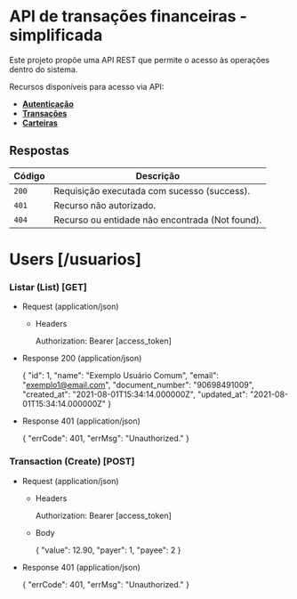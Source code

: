 # API de transações financeiras - simplificada

Este projeto propõe uma API REST que permite o acesso às operações dentro do sistema.

Recursos disponíveis para acesso via API:
* [**Autenticação**](#reference/recursos/contatos)
* [**Transações**](#reference/recursos/produtos)
* [**Carteiras**](#reference/recursos/servicos)

## Respostas

| Código | Descrição |
|---|---|
| `200` | Requisição executada com sucesso (success).|
| `401` | Recurso não autorizado.|
| `404` | Recurso ou entidade não encontrada (Not found).|

# Users [/usuarios]

### Listar (List) [GET]

+ Request (application/json)

    + Headers

        Authorization: Bearer [access_token]

+ Response 200 (application/json)

    {
    "id": 1,
    "name": "Exemplo Usuário Comum",
    "email": "exemplo1@email.com",
    "document_number": "90698491009",
    "created_at": "2021-08-01T15:34:14.000000Z",
    "updated_at": "2021-08-01T15:34:14.000000Z"
    }

+ Response 401 (application/json)

    {
        "errCode": 401,
        "errMsg": "Unauthorized."
    }

### Transaction (Create) [POST]

+ Request (application/json)

    + Headers

        Authorization: Bearer [access_token]

    + Body

        {
            "value": 12.90,
            "payer": 1,
            "payee": 2
        }

+ Response 401 (application/json)

    {
        "errCode": 401,
        "errMsg": "Unauthorized."
    }






